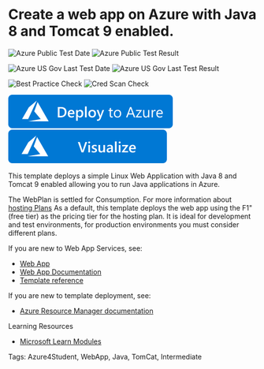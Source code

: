 # Create a web app on Azure with Java 8 and Tomcat 9 enabled.

![Azure Public Test Date](https://azurequickstartsservice.blob.core.windows.net/badges/201-web-app-java-tomcat/PublicLastTestDate.svg)
![Azure Public Test Result](https://azurequickstartsservice.blob.core.windows.net/badges/201-web-app-java-tomcat/PublicDeployment.svg)

![Azure US Gov Last Test Date](https://azurequickstartsservice.blob.core.windows.net/badges/201-web-app-java-tomcat/FairfaxLastTestDate.svg)
![Azure US Gov Last Test Result](https://azurequickstartsservice.blob.core.windows.net/badges/201-web-app-java-tomcat/FairfaxDeployment.svg)

![Best Practice Check](https://azurequickstartsservice.blob.core.windows.net/badges/201-web-app-java-tomcat/BestPracticeResult.svg)
![Cred Scan Check](https://azurequickstartsservice.blob.core.windows.net/badges/201-web-app-java-tomcat/CredScanResult.svg)

[![Deploy To Azure](https://raw.githubusercontent.com/Azure/azure-quickstart-templates/master/1-CONTRIBUTION-GUIDE/images/deploytoazure.svg?sanitize=true)](https://portal.azure.com/#create/Microsoft.Template/uri/https%3A%2F%2Fraw.githubusercontent.com%2FAzure%2Fazure-quickstart-templates%2Fmaster%2F201-web-app-java-tomcat%2Fazuredeploy.json)  [![Visualize](https://raw.githubusercontent.com/Azure/azure-quickstart-templates/master/1-CONTRIBUTION-GUIDE/images/visualizebutton.svg?sanitize=true)](http://armviz.io/#/?load=https%3A%2F%2Fraw.githubusercontent.com%2FAzure%2Fazure-quickstart-templates%2Fmaster%2F201-web-app-java-tomcat%2Fazuredeploy.json)

This template deploys a simple Linux Web Application with Java 8 and Tomcat 9 enabled allowing you to run Java applications in Azure.  

The WebPlan is settled for Consumption. For more information about [hosting Plans](https://azure.microsoft.com/pricing/details/app-service/linux) As a default, this template deploys the web app using the F1" (free tier) as the pricing tier for the hosting plan. It is ideal for development and test environments, for production environments you must consider different plans.

If you are new to Web App Services, see:

- [Web App](https://azure.microsoft.com/services/app-service/web)
- [Web App Documentation](https://docs.microsoft.com/azure/app-service/)
- [Template reference](https://docs.microsoft.com/azure/templates/microsoft.compute/allversions)

If you are new to template deployment, see:

- [Azure Resource Manager documentation](https://docs.microsoft.com/azure/azure-resource-manager/)

Learning Resources 

- [Microsoft Learn Modules](https://docs.microsoft.com/learn/browse/?products=azure-app-service)

Tags: Azure4Student, WebApp, Java, TomCat, Intermediate


